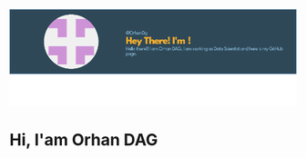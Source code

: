 <img src="https://github.com/OrhanDg/OrhanDg/blob/main/image%20(2).png?raw=true">

<h1 allign="center"> Hi, I'am Orhan DAG </h1>
